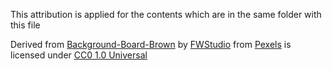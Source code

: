 This attribution is applied for the contents which are in the same folder with this file

Derived from [Background-Board-Brown](https://www.pexels.com/photo/abstract-background-board-brown-129728) by [FWStudio](https://www.pexels.com/u/fwstudio-33348) from [Pexels](https://www.pexels.com) is licensed under [CC0 1.0 Universal](https://creativecommons.org/publicdomain/zero/1.0)